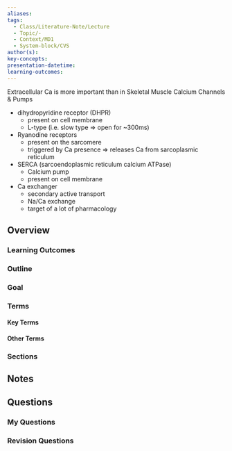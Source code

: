 ```yaml
---
aliases: 
tags:
  - Class/Literature-Note/Lecture
  - Topic/-
  - Context/MD1
  - System-block/CVS
author(s): 
key-concepts: 
presentation-datetime: 
learning-outcomes:
---
```


Extracellular Ca is more important than in Skeletal Muscle
Calcium Channels & Pumps
- dihydropyridine receptor (DHPR)
	- present on cell membrane
	- L-type (i.e. slow type => open for ~300ms)
- Ryanodine receptors
	- present on the sarcomere
	- triggered by Ca presence => releases Ca from sarcoplasmic reticulum
- SERCA (sarcoendoplasmic reticulum calcium ATPase)
	- Calcium pump
	- present on cell membrane
- Ca exchanger
	- secondary active transport
	- Na/Ca exchange
	- target of a lot of pharmacology

## Overview
### Learning Outcomes

### Outline

### Goal

### Terms
#### Key Terms

#### Other Terms

### Sections


## Notes


## Questions

### My Questions
### Revision Questions




